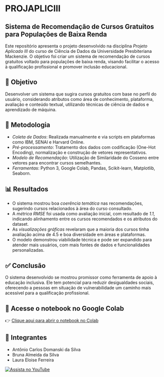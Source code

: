 # PROJAPLICIII  
## Sistema de Recomendação de Cursos Gratuitos para Populações de Baixa Renda

Este repositório apresenta o projeto desenvolvido na disciplina *Projeto Aplicado III* do curso de Ciência de Dados da Universidade Presbiteriana Mackenzie. O objetivo foi criar um sistema de recomendação de cursos gratuitos voltado para populações de baixa renda, visando facilitar o acesso à qualificação profissional e promover inclusão educacional.

## 🎯 Objetivo

Desenvolver um sistema que sugira cursos gratuitos com base no perfil do usuário, considerando atributos como área de conhecimento, plataforma, avaliação e conteúdo textual, utilizando técnicas de ciência de dados e aprendizado de máquina.

## 🧩 Metodologia

- *Coleta de Dados*: Realizada manualmente e via scripts em plataformas como IBM, SENAI e Harvard Online.  
- *Pré-processamento*: Tratamento dos dados com codificação (One-Hot Encoding), normalização e construção de vetores representativos.  
- *Modelo de Recomendação*: Utilização de Similaridade do Cosseno entre vetores para encontrar cursos semelhantes.  
- *Ferramentas*: Python 3, Google Colab, Pandas, Scikit-learn, Matplotlib, Seaborn.

## 📊 Resultados

- O sistema mostrou boa *coerência temática* nas recomendações, sugerindo cursos relacionados à área do curso consultado.
- A *métrica RMSE* foi usada como avaliação inicial, com resultado de *1.1*, indicando alinhamento entre os cursos recomendados e os atributos do dataset.
- As *visualizações gráficas* revelaram que a maioria dos cursos tinha avaliação acima de 4.5 e boa diversidade em áreas e plataformas.
- O modelo demonstrou viabilidade técnica e pode ser expandido para atender mais usuários, com mais fontes de dados e funcionalidades personalizadas.

## ✅ Conclusão

O sistema desenvolvido se mostrou promissor como ferramenta de apoio à educação inclusiva. Ele tem potencial para reduzir desigualdades sociais, oferecendo a pessoas em situação de vulnerabilidade um caminho mais acessível para a qualificação profissional.

## 🔗 Acesse o notebook no Google Colab

👉 [Clique aqui para abrir o notebook no Colab](https://colab.research.google.com/drive/1zS6_EZS6oqNc3EvtJD_Hp4onJo5GoUH5?usp=sharing)

## 👥 Integrantes

- Antônio Carlos Domanski da Silva  
- Bruna Almeida da Silva  
- Laura Eloise Ferreira
  
[![Assista no YouTube](https://img.youtube.com/vi/qQOKvmNHEU8/0.jpg)](https://youtu.be/qQOKvmNHEU8)
